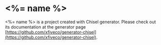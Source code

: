 # <%= name %>

<%= name %> is a project created with Chisel generator. Please check out its documentation at the generator page [https://github.com/xfiveco/generator-chisel](https://github.com/xfiveco/generator-chisel).

